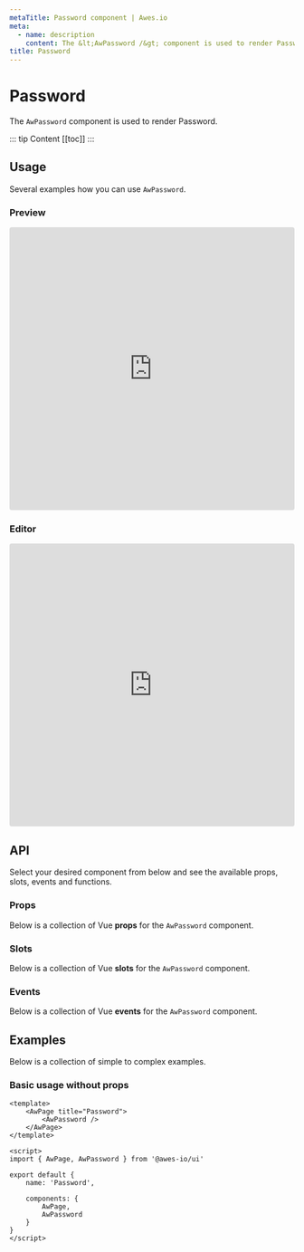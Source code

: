 ```yaml
---
metaTitle: Password сomponent | Awes.io
meta:
  - name: description
    content: The &lt;AwPassword /&gt; component is used to render Password - UI Vue component for Awes.io.
title: Password
---
```

# Password

The `AwPassword` component is used to render Password.

::: tip Content
[[toc]]
:::

## Usage
Several examples how you can use `AwPassword`.

### Preview
<iframe
     src='https://codesandbox.io/embed/github/awes-io/client/tree/master/examples/basic-ui?autoresize=1&fontsize=14&hidenavigation=1&initialpath=%2Faw-input&module=%2Fpages%2Faw-input.vue&theme=dark&view=preview'
     style='width:100%; height:500px; border:0; border-radius: 4px; overflow:hidden;'
     title='basic-ui'
     allow='geolocation; microphone; camera; midi; vr; accelerometer; gyroscope; payment; ambient-light-sensor; encrypted-media; usb'
     sandbox='allow-modals allow-forms allow-popups allow-scripts allow-same-origin'
   ></iframe>

### Editor
<iframe
     src='https://codesandbox.io/embed/github/awes-io/client/tree/master/examples/basic-ui?autoresize=1&fontsize=14&hidenavigation=1&initialpath=%2Faw-input&module=%2Fpages%2Faw-input.vue&theme=dark&view=editor'
     style='width:100%; height:500px; border:0; border-radius: 4px; overflow:hidden;'
     title='basic-ui'
     allow='geolocation; microphone; camera; midi; vr; accelerometer; gyroscope; payment; ambient-light-sensor; encrypted-media; usb'
     sandbox='allow-modals allow-forms allow-popups allow-scripts allow-same-origin'
   ></iframe>

## API
Select your desired component from below and see the available props, slots, events and functions.

### Props
Below is a collection of Vue **props** for the `AwPassword` component.
<!-- @vuese:AwPassword:props:start -->

<!-- @vuese:AwPassword:props:end -->

### Slots
Below is a collection of Vue **slots** for the `AwPassword` component.
<!-- @vuese:AwPassword:slots:start -->

<!-- @vuese:AwPassword:slots:end -->

### Events
Below is a collection of Vue **events** for the `AwPassword` component.
<!-- @vuese:AwPassword:events:start -->

<!-- @vuese:AwPassword:events:end -->
## Examples
Below is a collection of simple to complex examples.

### Basic usage without props
```vue
<template>
    <AwPage title="Password">
        <AwPassword />
    </AwPage>
</template>

<script>
import { AwPage, AwPassword } from '@awes-io/ui'

export default {
    name: 'Password',

    components: {
        AwPage,
        AwPassword
    }
}
</script>

```

